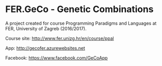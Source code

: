 # FER.GeCo - Genetic Combinations
A project created for course Programming Paradigms and Languages at FER, University of Zagreb (2016/2017).

Course site: http://www.fer.unizg.hr/en/course/ppal

App: http://gecofer.azurewebsites.net

Facebook: https://www.facebook.com/GeCoApp
